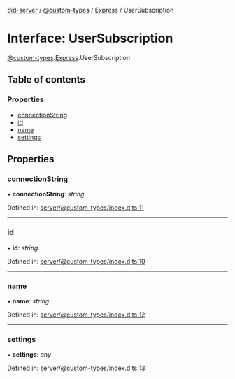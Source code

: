 [did-server](../README.md) / [@custom-types](../modules/_custom_types.md) / [Express](../modules/_custom_types.express.md) / UserSubscription

# Interface: UserSubscription

[@custom-types](../modules/_custom_types.md).[Express](../modules/_custom_types.express.md).UserSubscription

## Table of contents

### Properties

- [connectionString](_custom_types.express.usersubscription.md#connectionstring)
- [id](_custom_types.express.usersubscription.md#id)
- [name](_custom_types.express.usersubscription.md#name)
- [settings](_custom_types.express.usersubscription.md#settings)

## Properties

### connectionString

• **connectionString**: *string*

Defined in: [server/@custom-types/index.d.ts:11](https://github.com/Puzzlepart/did/blob/dfb8b3b9/server/@custom-types/index.d.ts#L11)

___

### id

• **id**: *string*

Defined in: [server/@custom-types/index.d.ts:10](https://github.com/Puzzlepart/did/blob/dfb8b3b9/server/@custom-types/index.d.ts#L10)

___

### name

• **name**: *string*

Defined in: [server/@custom-types/index.d.ts:12](https://github.com/Puzzlepart/did/blob/dfb8b3b9/server/@custom-types/index.d.ts#L12)

___

### settings

• **settings**: *any*

Defined in: [server/@custom-types/index.d.ts:13](https://github.com/Puzzlepart/did/blob/dfb8b3b9/server/@custom-types/index.d.ts#L13)

